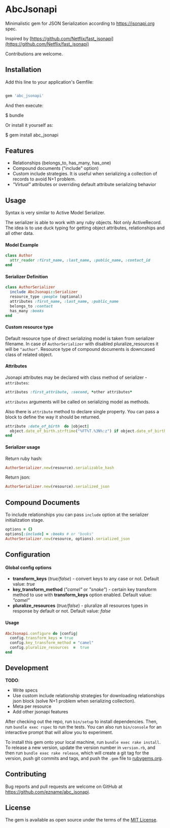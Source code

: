 # AbcJsonapi

Minimalistic gem for JSON Serialization according to https://jsonapi.org spec.

Inspired by [https://github.com/Netflix/fast_jsonapi](https://github.com/Netflix/fast_jsonapi)

Contributions are welcome.

## Installation

Add this line to your application's Gemfile:

```ruby

gem 'abc_jsonapi'

```

And then execute:

\$ bundle

Or install it yourself as:

\$ gem install abc_jsonapi

## Features

- Relationships (belongs_to, has_many, has_one)
- Compound documents ("include" option)
- Custom include strategies. It is useful when serializing a collection of records to avoid N+1 problem.
- _"Virtual"_ attributes or overriding default attribute serializing behavior

## Usage

Syntax is very similar to Active Model Serializer.

The serializer is able to work with any ruby ​​objects. Not only ActiveRecord. The idea is to use duck typing for getting object attributes, relationships and all other data.

#### Model Example

```ruby
class Author
  attr_reader :first_name, :last_name, :public_name, :contact_id
end
```

#### Serializer Definition

```ruby
class AuthorSerializer
  include AbcJsonapi::Serializer
  resource_type :people (optional)
  attributes :first_name, :last_name, :public_name
  belongs_to :contact
  has_many :books
end
```

#### Custom resource type

Default resource type of direct serializing model is taken from serializer filename. In case of `AuthorSerializer` with disabled pluralize_resources it will be `"author"`. Resource type of compound documents is downcased class of related object.

#### Attributes

Jsonapi attributes may be declared with class method of serializer - `attributes`:

```ruby
attributes :first_attribute, :second, *other attributes*
```

`attributes` arguments will be called on serializing model as methods.

Also there is `attribute` method to declare single property. You can pass a block to define the way it should be returned.

```ruby
attribute :date_of_birth  do |object|
  object.date_of_birth.strftime("%FT%T.%3N%:z") if object.date_of_birth.present?
end
```

#### Serializer usage

Return ruby hash:

```ruby
AuthorSerializer.new(resource).serializable_hash
```

Return json:

```ruby
AuthorSerializer.new(resource).serialized_json
```

## Compound Documents

To include relationships you can pass `include` option at the serializer initialization stage.

```ruby
options = {}
options[:include] = :books # or "books"
AuthorSerializer.new(resource, options).serialized_json
```

## Configuration

#### Global config options

- **transform_keys** (_true/false_) - convert keys to any case or not. Default value: _true_
- **key_transform_method** (_"camel"_ or _"snake"_) - certain key transform method to use with **transform_keys** option enabled. Default value: _"camel"_
- **pluralize_resources** (_true/false_) - pluralize all resources types in response by default or not. Default value: _false_

#### Usage

```ruby
AbcJsonapi.configure do |config|
  config.transform_keys = true
  config.key_transform_method = "camel"
  config.pluralize_resources  =  true
end
```

## Development

**TODO**:

- Write specs
- Use custom include relationship strategies for downloading relationships json block (solve N+1 problem when serializing collection).
- Meta per resource
- Add other jsonapi features

After checking out the repo, run `bin/setup` to install dependencies. Then, run `bundle exec rspec` to run the tests. You can also run `bin/console` for an interactive prompt that will allow you to experiment.

To install this gem onto your local machine, run `bundle exec rake install`. To release a new version, update the version number in `version.rb`, and then run `bundle exec rake release`, which will create a git tag for the version, push git commits and tags, and push the `.gem` file to [rubygems.org](https://rubygems.org).

## Contributing

Bug reports and pull requests are welcome on GitHub at https://github.com/ezname/abc_jsonapi.

## License

The gem is available as open source under the terms of the [MIT License](https://opensource.org/licenses/MIT).
